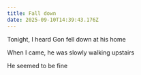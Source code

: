 ```yaml
---
title: Fall down
date: 2025-09-10T14:39:43.176Z
---
```


Tonight, I heard Gon fell down at his home

When I came, he was slowly walking upstairs

He seemed to be fine

